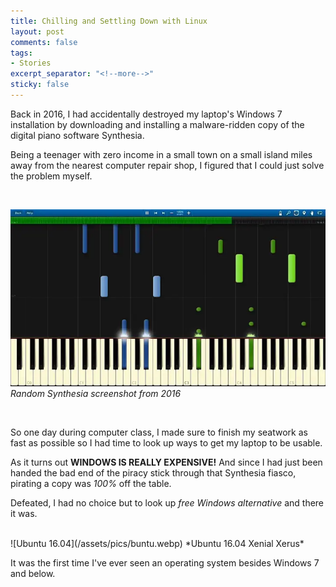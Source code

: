 ```yaml
---
title: Chilling and Settling Down with Linux
layout: post
comments: false
tags:
- Stories
excerpt_separator: "<!--more-->"
sticky: false
---
```


Back in 2016, I had accidentally destroyed my laptop's Windows 7 installation by downloading and installing a malware-ridden copy
of the digital piano software Synthesia. <!--more-->

Being a teenager with zero income in a small town on a small island miles away from the nearest computer repair shop, I
figured that I could just solve the problem myself.

<br>

![Synthesia Screenshot](/assets/pics/synthesia.webp)
*Random Synthesia screenshot from 2016*

<br>

So one day during computer class, I made sure to finish my seatwork as fast as possible so I had time to look up ways to 
get my laptop to be usable.

As it turns out **WINDOWS IS REALLY EXPENSIVE!** And since I had just been handed the bad end of the piracy stick through that
Synthesia fiasco, pirating a copy was *100%* off the table.

Defeated, I had no choice but to look up *free Windows alternative* and there it was. 

<br>
![Ubuntu 16.04](/assets/pics/buntu.webp)
*Ubuntu 16.04 Xenial Xerus*
<br>

It was the first time I've ever seen an operating system besides Windows 7 and below.